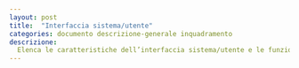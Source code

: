 ```yaml
---
layout: post
title:  "Interfaccia sistema/utente"
categories: documento descrizione-generale inquadramento
descrizione:
  Elenca le caratteristiche dell’interfaccia sistema/utente e le funzionalità a cui il sistema deve assolvere. Inoltre, è necessario elencare le caratteristiche dell’interfaccia utente in termini di formato dello screen, layout di pagine, contenuti del report o dei menu, la lunghezza dei messaggi di errore (corti, lunghi).
---
```


